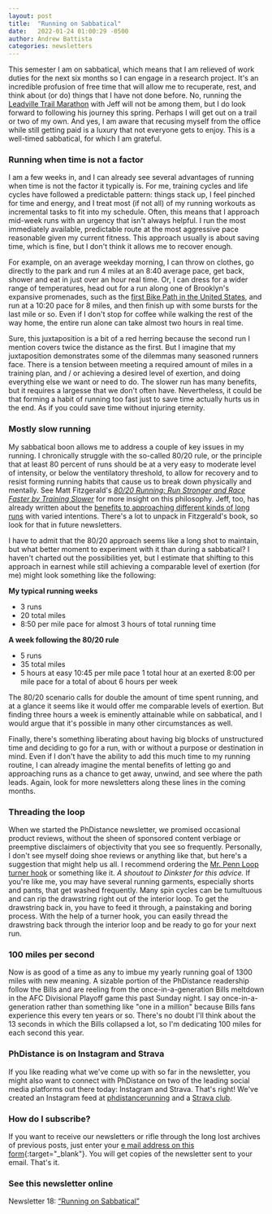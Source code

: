 ```yaml
---
layout: post
title:  "Running on Sabbatical"
date:   2022-01-24 01:00:29 -0500
author: Andrew Battista
categories: newsletters
---
```


This semester I am on sabbatical, which means that I am relieved of work duties for the next six months so I can engage in a research project. It's an incredible profusion of free time that will allow me to recuperate, rest, and think about (or do) things that I have not done before. No, running the [Leadville Trail Marathon](https://www.leadvilleraceseries.com/run/trailmarathonheavyhalf/) with Jeff will not be among them, but I do look forward to following his journey this spring. Perhaps I will get out on a trail or two of my own. And yes, I am aware that recusing myself from the office while still getting paid is a luxury that not everyone gets to enjoy. This is a well-timed sabbatical, for which I am grateful.

### Running when time is not a factor

I am a few weeks in, and I can already see several advantages of running when time is not the factor it typically is. For me, training cycles and life cycles have followed a predictable pattern: things stack up, I feel pinched for time and energy, and I treat most (if not all) of my running workouts as incremental tasks to fit into my schedule. Often, this means that I approach mid-week runs with an urgency that isn't always helpful. I run the most immediately available, predictable route at the most aggressive pace reasonable given my current fitness. This approach usually is about saving time, which is fine, but I don't think it allows me to recover enough.

For example, on an average weekday morning, I can throw on clothes, go directly to the park and run 4 miles at an 8:40 average pace, get back, shower and eat in just over an hour real time. Or, I can dress for a wider range of temperatures, head out for a run along one of Brooklyn's expansive promenades, such as the [first Bike Path in the United States](https://www.nycbikemaps.com/spokes/ocean-parkway-bike-path/), and run at a 10:20 pace for 8 miles, and then finish up with some bursts for the last mile or so. Even if I don't stop for coffee while walking the rest of the way home, the entire run alone can take almost two hours in real time.

Sure, this juxtaposition is a bit of a red herring because the second run I mention covers twice the distance as the first. But I imagine that my juxtaposition demonstrates some of the dilemmas many seasoned runners face. There is a tension between meeting a required amount of miles in a training plan, and / or achieving a desired level of exertion, and doing everything else we want or need to do. The slower run has many benefits, but it requires a largesse that we don't often have. Nevertheless, it could be that forming a habit of running too fast just to save time actually hurts us in the end. As if you could save time without injuring eternity.

### Mostly slow running

My sabbatical boon allows me to address a couple of key issues in my running. I chronically struggle with the so-called 80/20 rule, or the principle that at least 80 percent of runs should be at a very easy to moderate level of intensity, or below the ventilatory threshold, to allow for recovery and to resist forming running habits that cause us to break down physically and mentally. See Matt Fitzgerald's [_80/20 Running: Run Stronger and Race Faster by Training Slower_](http://www.worldcat.org/oclc/1062163776) for more insight on this philosophy. Jeff, too, has already written about the [benefits to approaching different kinds of long runs](https://phdistance.github.io/newsletters/2021/06/03/newsletter-11.html) with varied intentions. There's a lot to unpack in Fitzgerald's book, so look for that in future newsletters.

I have to admit that the 80/20 approach seems like a long shot to maintain, but what better moment to experiment with it than during a sabbatical? I haven't charted out the possibilities yet, but I estimate that shifting to this approach in earnest while still achieving a comparable level of exertion (for me) might look something like the following:

**My typical running weeks**
- 3 runs
- 20 total miles
- 8:50 per mile pace for almost 3 hours of total running time

**A week following the 80/20 rule**
- 5 runs
- 35 total miles
- 5 hours at easy 10:45 per mile pace 1 total hour at an exerted 8:00 per mile pace for a total of about 6 hours per week

The 80/20 scenario calls for double the amount of time spent running, and at a glance it seems like it would offer me comparable levels of exertion. But finding three hours a week is eminently attainable while on sabbatical, and I would argue that it's possible in many other circumstances as well.

Finally, there's something liberating about having big blocks of unstructured time and deciding to go for a run, with or without a purpose or destination in mind. Even if I don't have the ability to add this much time to my running routine, I can already imagine the mental benefits of letting go and approaching runs as a chance to get away, unwind, and see where the path leads. Again, look for more newsletters along these lines in the coming months.

### Threading the loop

When we started the PhDistance newsletter, we promised occasional product reviews, without the sheen of sponsored content verbiage or preemptive disclaimers of objectivity that you see so frequently. Personally, I don't see myself doing shoe reviews or anything like that, but here's a suggestion that might help us all. I recommend ordering the [Mr. Penn Loop turner hook](https://www.amazon.com/Mr-Pen-Sewing-Loop-Turner/dp/B08N5JQP7R) or something like it. *A shoutout to Dinkster for this advice.* If you're like me, you may have several running garments, especially shorts and pants, that get washed frequently. Many spin cycles can be tumultuous and can rip the drawstring right out of the interior loop. To get the drawstring back in, you have to feed it through, a painstaking and boring process. With the help of a turner hook, you can easily thread the drawstring back through the interior loop and be ready to go for your next run.

### 100 miles per second

Now is as good of a time as any to imbue my yearly running goal of 1300 miles with new meaning. A sizable portion of the PhDistance readership follow the Bills and are reeling from the once-in-a-generation Bills meltdown in the AFC Divisional Playoff game this past Sunday night. I say once-in-a-generation rather than something like "one in a million" because Bills fans experience this every ten years or so. There's no doubt I'll think about the 13 seconds in which the Bills collapsed a lot, so I'm dedicating 100 miles for each second this year.

### PhDistance is on Instagram and Strava

If you like reading what we've come up with so far in the newsletter, you might also want to connect with PhDistance on two of the leading social media platforms out there today: Instagram and Strava. That's right! We've created an Instagram feed at [phdistancerunning](https://www.instagram.com/phdistancerunning/) and a [Strava club](https://www.strava.com/clubs/PhDistance).

### How do I subscribe?

If you want to receive our newsletters or rifle through the long lost archives of previous posts, just enter your [e mail address on this form](https://forms.gle/NHEsBP1wo11yYrZj7){:target="_blank"}. You will get copies of the newsletter sent to your email. That's it.

### See this newsletter online

Newsletter 18: [“Running on Sabbatical”]()

